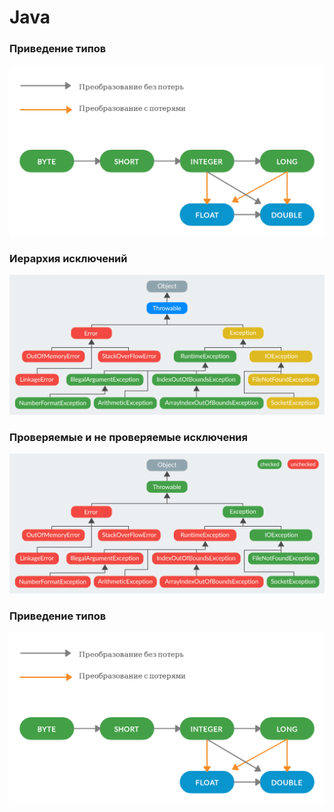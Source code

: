 # Java 

### Приведение типов
![Alt text](img/types_cast.png "Приведение типов")

### Иерархия исключений
![Alt text](img/exception_hierarchy.png "Иерархия исключений")


### Проверяемые и не проверяемые исключения
![Alt text](img/checkend_and_unckecked_exceptions.png "Проверяемые и не проверяемые исключения")

### Приведение типов
![Alt text](img/types_cast.png "Приведение типов")
